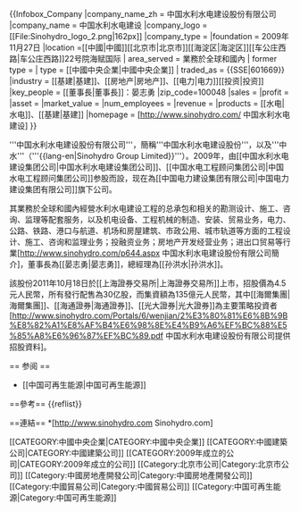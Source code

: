 {{Infobox_Company
|company_name_zh = 中国水利水电建设股份有限公司
|company_name = 中国水利水电建设
|company_logo = [[File:Sinohydro_logo_2.png|162px]]
|company_type = 
|foundation = 2009年11月27日
|location =[[中國|中國]][[北京市|北京市]][[海淀区|海淀区]][[车公庄西路|车公庄西路]]22号院海赋国际
| area_served      = 業務於全球和國內
| former type      = 
| type             = [[中國中央企業|中國中央企業]]
| traded_as        = {{SSE|601669}}
|industry = [[基建|基建]]、[[房地产|房地产]]、[[电力|电力]][[投资|投资]]
|key_people = [[董事長|董事長]]：晏志勇
|zip_code=100048
|sales = 
|profit = 
|asset = 
|market_value =
|num_employees = 
|revenue = 
|products = [[水电|水电]]、[[基建|基建]]
|homepage = [http://www.sinohydro.com/ 中国水利水电建设]
}}

'''中国水利水电建设股份有限公司'''，簡稱'''中国水利水电建设股份'''，以及'''中水'''（'''{{lang-en|Sinohydro Group Limited}}'''）。2009年，由[[中国水利水电建设集团公司|中国水利水电建设集团公司]]、[[中国水电工程顾问集团公司|中国水电工程顾问集团公司]]参股而設，现在為[[中国电力建设集团有限公司|中国电力建设集团有限公司]]旗下公司。

其業務於全球和國內經營水利水电建设工程的总承包和相关的勘测设计、施工、咨询、监理等配套服务，以及机电设备、工程机械的制造、安装、贸易业务，电力、公路、铁路、港口与航道、机场和房屋建筑、市政公用、城市轨道等方面的工程设计、施工、咨询和监理业务；投融资业务；房地产开发经营业务；进出口贸易等行業<ref>[http://www.sinohydro.com/p644.aspx 中国水利水电建设股份有限公司簡介]</ref>，董事長為[[晏志勇|晏志勇]]，總經理為[[孙洪水|孙洪水]]。

該股份2011年10月18日於[[上海證券交易所|上海證券交易所]]上市，招股價為4.5元人民幣，所有發行配售為30亿股，而集資額為135億元人民幣，其中[[海爾集團|海爾集團]]、[[海通證券|海通證券]]、[[光大證券|光大證券]]為主要策略投資者<ref>[http://www.sinohydro.com/Portals/6/wenjian/2%E3%80%81%E6%8B%9B%E8%82%A1%E8%AF%B4%E6%98%8E%E4%B9%A6%EF%BC%88%E5%85%A8%E6%96%87%EF%BC%89.pdf 中国水利水电建设股份有限公司提供招股資料]</ref>。

== 参阅 ==
* [[中国可再生能源|中国可再生能源]]

==參考==
{{reflist}}

==連結==
*[http://www.sinohydro.com Sinohydro.com]

[[CATEGORY:中國中央企業|CATEGORY:中國中央企業]]
[[CATEGORY:中國建築公司|CATEGORY:中國建築公司]]
[[CATEGORY:2009年成立的公司|CATEGORY:2009年成立的公司]]
[[Category:北京市公司|Category:北京市公司]]
[[Category:中國房地產開發公司|Category:中國房地產開發公司]]
[[Category:中國貿易公司|Category:中國貿易公司]]
[[Category:中国可再生能源|Category:中国可再生能源]]